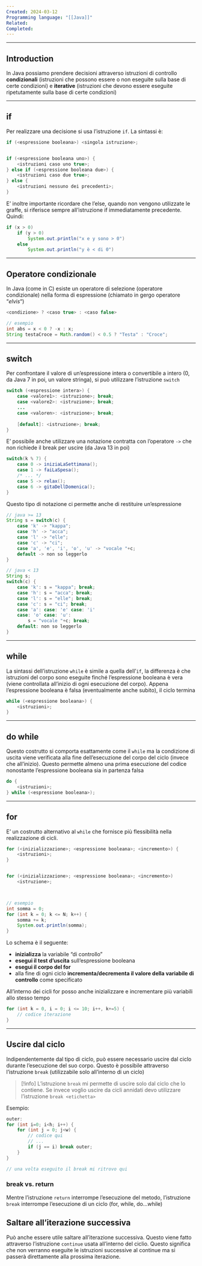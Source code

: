 ```yaml
---
Created: 2024-03-12
Programming language: "[[Java]]"
Related: 
Completed:
---
```

---
## Introduction
In Java possiamo prendere decisioni attraverso istruzioni di controllo **condizionali** (istruzioni che possono essere o non eseguite sulla base di certe condizioni) e **iterative** (istruzioni che devono essere eseguite ripetutamente sulla base di certe condizioni)

---
## if
Per realizzare una decisione si usa l’istruzione `if`. La sintassi è:
```java
if (<espressione booleana>) <singola istruzione>;


if (<espressione booleana uno>) {
	<istruzioni caso uno true>;
} else if (<espressione booleana due>) {
	<istruzioni caso due true>;
} else {
	<istruzioni nessuno dei precedenti>;
}
```


E’ inoltre importante ricordare che l’else, quando non vengono utilizzate le graffe, si riferisce sempre all’istruzione if immediatamente precedente. Quindi:
```java
if (x > 0)
	if (y > 0)
		System.out.println("x e y sono > 0")
	else
		System.out.println("y è < di 0")
```

---
## Operatore condizionale
In Java (come in C) esiste un operatore di selezione (operatore condizionale) nella forma di espressione (chiamato in gergo operatore “*elvis*“)

```java
<condizione> ? <caso true> : <caso false>

// esempio
int abs = x < 0 ? -x : x;
String testaCroce = Math.random() < 0.5 ? "Testa" : "Croce";
```

---
## switch
Per confrontare il valore di un’espressione intera o convertibile a intero (0, da Java 7 in poi, un valore stringa), si può utilizzare l’istruzione `switch`

```java
switch (<espressione intera>) {
	case <valore1>: <istruzione>; break;
	case <valore2>: <istruzione>; break;
	...
	case <valoren>: <istruzione>; break;
	
	[default]: <istruzione>; break;
}
```

E’ possibile anche utilizzare una notazione contratta con l’operatore `->` che non richiede il break per uscire (da Java 13 in poi)
```java
switch(k % 7) {
	case 0 -> iniziaLaSettimana();
	case 1 -> faiLaSpesa();
	/* ... */
	case 5 -> relax();
	case 6 -> gitaDellDomenica();
}
```

Questo tipo di notazione ci permette anche di restituire un’espressione
```java
// java >= 13
String s = switch(c) {
	case 'k' -> "kappa";
	case 'h' -> "acca";
	case 'l' -> "elle";
	case 'c' -> "ci";
	case 'a', 'e', 'i', 'o', 'u' -> "vocale "+c;
	default -> non so leggerlo
}

// java < 13
String s;
switch(c) {
	case 'k': s = "kappa"; break;
	case 'h': s = "acca"; break;
	case 'l': s = "elle"; break;
	case 'c': s = "ci"; break;
	case 'a': case: 'e' case: 'i'
	case: 'o' case: 'u':
		s = "vocale "+c; break;
	default: non so leggerlo
}
```

---
## while
La sintassi dell’istruzione `while` è simile a quella dell’`if`, la differenza è che istruzioni del corpo sono eseguite finché l’espressione booleana è vera (viene controllata all’inizio di ogni esecuzione del corpo). Appena l’espressione booleana è falsa (eventualmente anche subito), il ciclo termina

```java
while (<espressione booleana>) {
	<istruzioni>;
}
```

---
## do while
Questo costrutto si comporta esattamente come il `while` ma la condizione di uscita viene verificata alla fine dell’esecuzione del corpo del ciclo (invece che all’inizio). Questo permette almeno una prima esecuzione del codice nonostante l’espressione booleana sia in partenza falsa

```java
do {
	<istruzioni>;
} while (<espressione booleana>);
```

---
## for
E’ un costrutto alternativo al `while` che fornisce più flessibilità nella realizzazione di cicli.

```java
for (<inizializzazione>; <espressione booleana>; <incremento>) {
	<istruzioni>;
}


for (<inizializzazione>; <espressione booleana>; <incremento>)
	<istruzione>;



// esempio
int somma = 0;
for (int k = 0; k <= N; k++) {
	somma += k;
	System.out.println(somma);
}
```

 Lo schema è il seguente:
 - **inizializza** la variabile “di controllo”
 - **esegui il test d’uscita** sull’espressione booleana
 - **esegui il corpo del for**
 - alla fine di ogni ciclo **incrementa/decrementa il valore della variabile di controllo** come specificato

All’interno dei cicli for posso anche inizializzare e incrementare più variabili allo stesso tempo
```java
for (int k = 0, i = 0; i <= 10; i++, k+=5) {
	// codice iterazione
}
```

---
## Uscire dal ciclo

Indipendentemente dal tipo di ciclo, può essere necessario uscire dal ciclo durante l’esecuzione del suo corpo. Questo è possibile attraverso l’istruzione `break` (utilizzabile solo all’interno di un ciclo)

> [!info]
> L’istruzione `break` mi permette di uscire solo dal ciclo che lo contiene.
> Se invece voglio uscire da cicli annidati devo utilizzare l’istruzione `break <etichetta>`

Esempio:
```java
outer:
for (int i=0; i<h; i++) {
	for (int j = 0; j<w) {
		// codice qui
		// ...
		if (j == i) break outer;
	}
}

// una volta eseguito il break mi ritrovo qui
```

### break vs. return
Mentre l’istruzione `return` interrompe l’esecuzione del metodo, l’istruzione `break` interrompe l’esecuzione di un ciclo (for, while, do…while)

## Saltare all’iterazione successiva
Può anche essere utile saltare all’iterazione successiva. Questo viene fatto attraverso l’istruzione `continue` usata all’interno del ciclio.
Questo significa che non verranno eseguite le istruzioni successive al continue ma si passerà direttamente alla prossima iterazione.